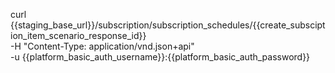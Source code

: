 
curl {{staging_base_url}}/subscription/subscription_schedules/{{create_subsciption_item_scenario_response_id}}  \
    -H "Content-Type: application/vnd.json+api" \
    -u  {{platform_basic_auth_username}}:{{platform_basic_auth_password}}
